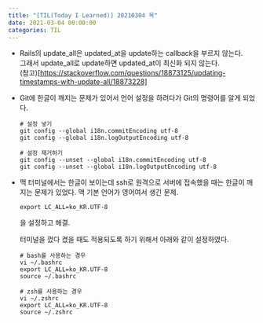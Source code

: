 ```yaml
---
title: "[TIL(Today I Learned)] 20210304 목"
date: 2021-03-04 00:00:00
categories: TIL
---
```


* Rails의 update_all은 updated_at을 update하는 callback을 부르지 않는다.  
  그래서 update_all로 update하면 updated_at이 최신화 되지 않는다.  
  (참고)[https://stackoverflow.com/questions/18873125/updating-timestamps-with-update-all/18873228]

* Git에 한글이 깨지는 문제가 있어서 언어 설정을 하려다가 Git의 명령어를 알게 되었다.  
  ```
  # 설정 넣기
  git config --global i18n.commitEncoding utf-8
  git config --global i18n.logOutputEncoding utf-8
  ```
  ```
  # 설정 제거하기
  git config --unset --global i18n.commitEncoding utf-8
  git config --unset --global i18n.logOutputEncoding utf-8
  ```

 * 맥 터미널에서는 한글이 보이는데 ssh로 원격으로 서버에 접속했을 때는 한글이 깨지는 문제가 있었다. 맥 기본 언어가 영어여서 생긴 문제.  
   ```
   export LC_ALL=ko_KR.UTF-8
   ```
   을 설정하고 해결.

   터미널을 껐다 켰을 때도 적용되도록 하기 위해서 아래와 같이 설정하였다.
   ```
   # bash를 사용하는 경우
   vi ~/.bashrc
   export LC_ALL=ko_KR.UTF-8
   source ~/.bashrc

   # zsh를 사용하는 경우
   vi ~/.zshrc
   export LC_ALL=ko_KR.UTF-8
   source ~/.zshrc
   ```
   